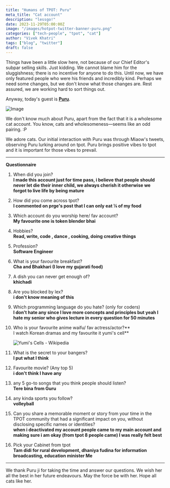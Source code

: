 ```yaml
---
title: "Humans of TPOT: Puru"
meta_title: "Cat account"
description: "lessgo!"
date: 2023-11-29T05:00:00Z
image: "/images/hotpot-twitter-banner-puru.png"
categories: ["tech-people", "tpot", "cat"]
author: "Vivek Khatri"
tags: ["blog", "twitter"]
draft: false
---
```


Things have been a little slow here, not because of our Chief Editor's subpar selling skills. Just kidding. We cannot blame him for the sluggishness; there is no incentive for anyone to do this. Until now, we have only featured people who were his friends and incredibly kind. Perhaps we need some changes, but we don't know what those changes are. Rest assured, we are working hard to sort things out.

Anyway, today's guest is **[Puru](https://x.com/hey_puru?s=20)**.

![Image](https://pbs.twimg.com/profile_images/1730291958776786945/J-BzDcUL_400x400.jpg)

We don't know much about Puru, apart from the fact that it is a wholesome cat account. You know, cats and wholesomeness—seems like an odd pairing. :P

We adore cats. Our initial interaction with Puru was through Miaow's tweets, observing Puru lurking around on tpot. Puru brings positive vibes to tpot and it is important for those vibes to prevail.

---

**Questionnaire**

1. When did you join?  
    **I made this account just for time pass, i believe that people should never let die their inner child, we always cherish it otherwise we forgot to live life by being mature**
    
2. How did you come across tpot?  
    **I commented on prge's post that I can only eat ¼ of my food**
    
3. Which account do you worship here/ fav account?  
    **My favourite one is token blender bhai**
    
4. Hobbies?  
    **Read, write, code , dance , cooking, doing creative things**
    
5. Profession?  
    **Software Engineer**
    
6. What is your favourite breakfast?  
    **Cha and Bhakhari (I love my gujarati food)**
    
7. A dish you can never get enough of?  
    **khichadi**
    
8. Are you blocked by lex?  
    **i don't know meaning of this**
    
9. Which programming language do you hate? (only for coders)  
    **I don't hate any since I love more concepts and principles but yeah I hate my senior who gives lecture in every question for 50 minutes**
    
10. Who is your favourite anime waifu/ fav actress/actor?**  
    I watch Korean dramas and my favourite it yumi's cell**
    
    ![Yumi's Cells - Wikipedia](https://upload.wikimedia.org/wikipedia/en/c/c7/Yumi%27s_Cells.jpg)
    
11. What is the secret to your bangers?  
    **I put what I think**
    
12. Favourite movie? (Any top 5)  
    **i don't think I have any**
    
13. any 5 go-to songs that you think people should listen?  
    **Tere bina from Guru**
    
14. any kinda sports you follow?  
    **volleyball**
    
15. Can you share a memorable moment or story from your time in the TPOT community that had a significant impact on you, without disclosing specific names or identities?  
    **when i deactivated my account people came to my main account and making sure i am okay (from tpot 8 people came) I was really felt best**
    
16. Pick your Cabinet from tpot  
    **Tam didi for rural development, dhaniya fudina for information broadcasting, education minister Me**
    

---

We thank Puru ji for taking the time and answer our questions. We wish her all the best in her future endeavours. May the force be with her. Hope all cats like her.